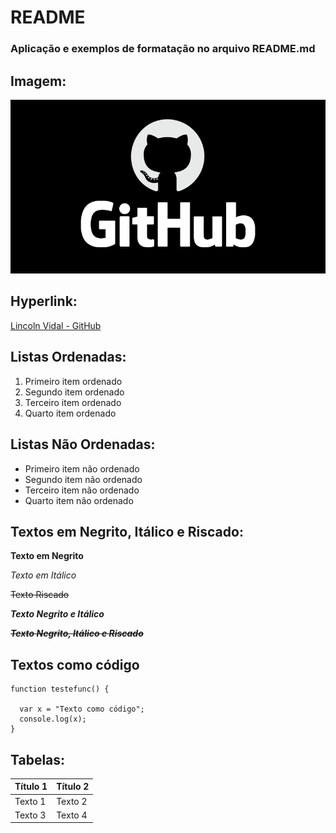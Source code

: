 # README

### Aplicação e exemplos de formatação no arquivo README.md

## Imagem:
 
![GitHub Banner](https://github.com/lincolnvidal/README/blob/main/github-banner-770x425.png)

## Hyperlink:

[Lincoln Vidal - GitHub](https://github.com/lincolnvidal)

## Listas Ordenadas:

1. Primeiro item ordenado
2. Segundo item ordenado
3. Terceiro item ordenado
4. Quarto item ordenado

## Listas Não Ordenadas:

- Primeiro item não ordenado
- Segundo item não ordenado
- Terceiro item não ordenado
- Quarto item não ordenado

## Textos em Negrito, Itálico e Riscado:

**Texto em Negrito**

*Texto em Itálico*

~~Texto Riscado~~

**_Texto Negrito e Itálico_**

**_~~Texto Negrito, Itálico e Riscado~~_**

## Textos como código

```
function testefunc() {

  var x = "Texto como código";
  console.log(x);
}
```
## Tabelas:

| Título 1 | Título 2 |
|---------|---------|
| Texto 1 | Texto 2 |
| Texto 3 | Texto 4 |


